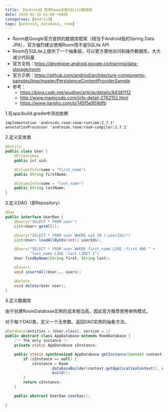 ```yaml
---
title: 【Android】使用Room连接SQLite数据库
date: 2020-02-10 01:08 +0800
categories: [Android]
tags: [android, database, room]
---
```

* Room是Google官方提供的数据库框架（相当于Android版的Spring Data JPA），官方强烈建议使用Room而不是SQLite API
* Room在SQLite上提供了一个抽象层，可以更方便地访问和操作数据库，大大减少代码量
* 官方文档：<https://developer.android.google.cn/training/data-storage/room>
* 官方示例：<https://github.com/android/architecture-components-samples/tree/master/PersistenceContentProviderSample>
* 参考：
  * <https://blog.csdn.net/wuditwj/article/details/84381112>
  * <http://www.mamicode.com/info-detail-2762152.html>
  * <https://www.jianshu.com/p/145f5e959dfb>

1.在app/build.gradle中添加依赖

```
implementation 'androidx.room:room-runtime:2.7.1'
annotationProcessor 'androidx.room:room-compiler:2.7.1'
```

2.定义实体类

```java
@Entity
public class User {
    @PrimaryKey
    public int uid;

    @ColumnInfo(name = "first_name")
    public String firstName;

    @ColumnInfo(name = "last_name")
    public String lastName;
}
```

3.定义DAO（即Repository）

```java
@Dao
public interface UserDao {
    @Query("SELECT * FROM user")
    List<User> getAll();

    @Query("SELECT * FROM user WHERE uid IN (:userIds)")
    List<User> loadAllByIds(int[] userIds);

    @Query("SELECT * FROM user WHERE first_name LIKE :first AND " +
           "last_name LIKE :last LIMIT 1")
    User findByName(String first, String last);

    @Insert
    void insertAll(User... users);

    @Delete
    void delete(User user);
}
```

4.定义数据库

由于创建RoomDatabase实例的成本相当高，因此官方推荐使用单例模式。

对于每个DAO类，定义一个无参数、返回DAO实例的抽象方法。

```java
@Database(entities = {User.class}, version = 1)
public abstract class AppDatabase extends RoomDatabase {
    /** The only instance */
    private static AppDatabase sInstance;

    public static synchronized AppDatabase getInstance(Context context) {
        if (sInstance == null) {
            sInstance = Room
                    .databaseBuilder(context.getApplicationContext(), AppDatabase.class, "database-name")
                    .build();
        }
        return sInstance;
    }

    public abstract UserDao userDao();

}
```
